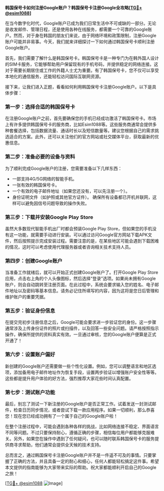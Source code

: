 **韩国保号卡如何注册Google账户？韩国保号卡注册Google全攻略[[TG💪+ @esim1088](https://t.me/s/esim1088)]**

在当今数字化时代，Google账户已成为我们日常生活中不可或缺的一部分。无论是收发邮件、管理日程，还是使用各种在线服务，都需要一个可靠的Google账户。然而，对于身在韩国的朋友们来说，由于网络环境和政策限制，注册Google账户可能并非易事。今天，我们就来详细探讨一下如何通过韩国保号卡顺利注册Google账户。

首先，我们需要了解什么是韩国保号卡。韩国保号卡是一种专门为在韩外国人设计的SIM卡服务，它能够帮助用户保留现有的手机号码，并提供稳定的网络连接。这对于需要长期居住或工作的外籍人士尤为重要。有了韩国保号卡，您不仅可以享受本地化的通信服务，还能轻松访问国际互联网资源。

接下来，让我们进入正题，看看如何利用韩国保号卡注册Google账户。以下是具体步骤：

### **第一步：选择合适的韩国保号卡**
在注册Google账户之前，首先要确保您的手机已经成功激活了韩国保号卡。市场上有许多提供韩国保号卡的服务商，比如Esim1088等。这些服务商通常会提供多种套餐选择，包括数据流量、通话时长以及短信数量等。建议您根据自己的需求挑选适合的方案。此外，还可以关注他们的官方网站或社交媒体平台，获取最新的优惠信息。

### **第二步：准备必要的设备与资料**
为了顺利完成Google账户的注册，您需要准备以下几样东西：
- 一部支持4G/5G网络的智能手机。
- 一张有效的韩国保号卡。
- 一个有效的电子邮件地址（如果您还没有，可以先注册一个）。
- 身份证明文件（如护照或其他官方证件）。
确保所有设备都已开机并联网，这样可以避免因信号问题导致的操作失败。

### **第三步：下载并安装Google Play Store**
虽然大多数现代智能手机出厂时都会预装Google Play Store，但如果您的手机没有这一功能，就需要手动进行安装。可以通过访问Google官方网站下载APK文件，然后按照提示完成安装过程。需要注意的是，在某些地区可能会遇到下载困难的情况，这时可以考虑使用代理服务器或者咨询相关技术支持人员。

### **第四步：创建Google账户**
当准备工作就绪后，就可以开始正式创建Google账户了。打开Google Play Store应用，点击右上角的个人头像图标，然后选择“登录”选项。如果尚未拥有Google账户，则会自动跳转至注册页面。在此过程中，系统会要求输入您的姓名、电子邮件地址以及密码等基本信息。请务必记住所填写的内容，因为这将是您日后管理和维护账户的重要凭据。

### **第五步：验证身份信息**
在提交完初步注册信息之后，Google可能会要求进一步验证您的身份。这一步骤通常涉及上传身份证件的照片或扫描件，以及回答一些安全问题。请严格按照指示操作，确保所提供的资料真实有效。一旦通过审核，您的Google账户便算是正式开通了！

### **第六步：设置账户偏好**
新创建的Google账户还需要做一些个性化设置。例如，您可以调整语言和地区选项，添加备用电子邮件地址作为恢复手段，设置两步验证以增强账户安全性等等。这些都是提升用户体验的好方法，强烈推荐大家花些时间认真配置。

### **第七步：测试账户功能**
最后，别忘了测试一下新注册的Google账户是否正常工作。试着发送一封测试邮件，检查日历同步情况，或者尝试下载一款应用程序。如果一切顺利，那么恭喜您！现在您已经成功拥有了一个属于自己的Google账户啦！

在整个注册过程中，可能会遇到各种各样的挑战，比如网络连接不稳定、界面语言不同等问题。不过只要保持耐心，遵循正确的步骤，相信每位用户都能够克服难关。另外，如果您在操作中遇到了任何疑问，也可以随时联系韩国保号卡的服务提供商寻求帮助，他们通常会提供全天候的技术支持。

总而言之，通过韩国保号卡注册Google账户并不是一件遥不可及的事情。只要掌握了正确的方法，并且具备一定的耐心和细心，任何人都能轻松搞定这件事。希望本文提供的指南能够为大家带来实际的帮助。祝大家都能顺利开启自己的Google之旅！

[[TG💪+ @esim1088](https://t.me/s/esim1088) ![Image](https://i.postimg.cc/4NQfJmqS/Snipaste-2025-05-13-00-14-12.png)]